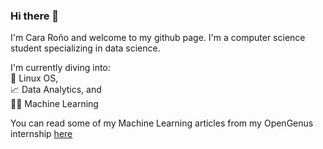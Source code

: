 ### Hi there 👋

I'm Cara Roño and welcome to my github page. 
I'm a computer science student specializing in data science. 

I'm currently diving into: <br>
  &#128039; Linux OS, <br>
  &#128200; Data Analytics, and <br>
  🤖🧠 Machine Learning

You can read some of my Machine Learning articles from my OpenGenus internship [here](https://iq.opengenus.org/author/cara-rono/)
<!---
<br>Also, check [my website!](https://ronocara.github.io/) 
-->



